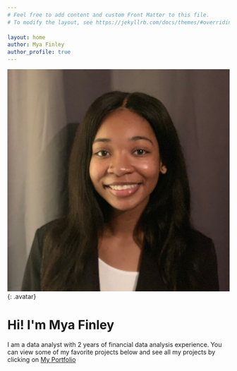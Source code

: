 ```yaml
---
# Feel free to add content and custom Front Matter to this file.
# To modify the layout, see https://jekyllrb.com/docs/themes/#overriding-theme-defaults

layout: home
author: Mya Finley
author_profile: true
---
```

![Mya Finley](/assets/images/1603571464151.jpg){: .avatar}
# Hi! I'm Mya Finley
I am a data analyst with 2 years of financial data analysis experience. You can view some of my favorite projects below and see all my projects by clicking on [My Portfolio](myportfolio.md)
